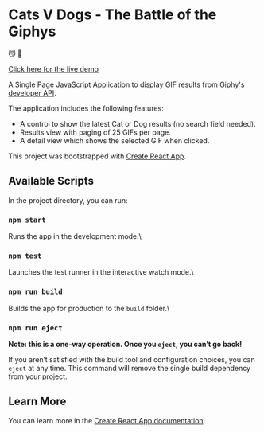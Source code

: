 # Cats V Dogs - The Battle of the Giphys

:smirk_cat:
:dog:

[Click here for the live demo](https://mrymcginty.github.io/giphy-cats-dogs/)

A Single Page JavaScript Application to display GIF results from [Giphy's developer API](https://developers.giphy.com/docs/api#quick-start-guide).

The application includes the following features:

- A control to show the latest Cat or Dog results (no search field needed).
- Results view with paging of 25 GIFs per page.
- A detail view which shows the selected GIF when clicked.

This project was bootstrapped with [Create React App](https://github.com/facebook/create-react-app).

## Available Scripts

In the project directory, you can run:

### `npm start`

Runs the app in the development mode.\

### `npm test`

Launches the test runner in the interactive watch mode.\

### `npm run build`

Builds the app for production to the `build` folder.\

### `npm run eject`

**Note: this is a one-way operation. Once you `eject`, you can’t go back!**

If you aren’t satisfied with the build tool and configuration choices, you can `eject` at any time. This command will remove the single build dependency from your project.

## Learn More

You can learn more in the [Create React App documentation](https://facebook.github.io/create-react-app/docs/getting-started).
